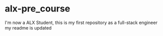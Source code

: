 # alx-pre_course
I'm now a ALX Student, this is my first repository as a full-stack engineer
my readme is updated 
